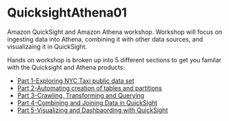 # QuicksightAthena01
Amazon QuickSight and Amazon Athena workshop. Workshop will focus on ingesting data into Athena, combining it with other data sources, and visualizaing it in QuickSight.

Hands on workshop is broken up into 5 different sections to get you familar with the Quicksight and Athena products:</br>
- [Part 1-Exploring NYC Taxi public data set](./Part1)</br>
- [Part 2-Automating creation of tables and partitions](./Part-2)</br>
- [Part 3-Crawling, Transforming and Querying](./Part-3)</br>
- [Part 4-Combining and Joining Data in QuickSight](./Part-4)</br>
- [Part 5-Visualizing and Dashbaording with QuickSight](./Part-5)</br>
